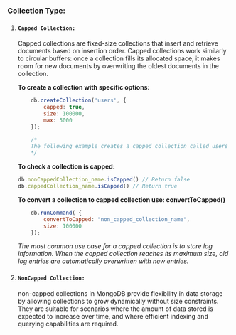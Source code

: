 

### Collection Type:

1. #### `Capped Collection: `
    Capped collections are fixed-size collections that insert and retrieve documents based on insertion order. Capped collections work similarly to circular buffers: once a collection fills its allocated space, it makes room for new documents by overwriting the oldest documents in the collection.

    **To create a collection with specific options:**

    ```javascript
        db.createCollection('users', { 
            capped: true, 
            size: 100000,
            max: 5000 
        });

        /*
        The following example creates a capped collection called users with a maximum size of 100,000 bytes.
        */
    ```

    **To check a collection is capped:**
    ```javascript
    db.nonCappedCollection_name.isCapped() // Return false
    db.cappedCollection_name.isCapped() // Return true
    ```

    **To convert a collection to capped collection use: convertToCapped()**

    ```javascript
        db.runCommand( {
            convertToCapped: "non_capped_collection_name",
            size: 100000
        });
    ```
    _The most common use case for a capped collection is to store log information. When the capped collection reaches its maximum size, old log entries are automatically overwritten with new entries._

2. #### `NonCapped Collection: `

    non-capped collections in MongoDB provide flexibility in data storage by allowing collections to grow dynamically without size constraints. They are suitable for scenarios where the amount of data stored is expected to increase over time, and where efficient indexing and querying capabilities are required.